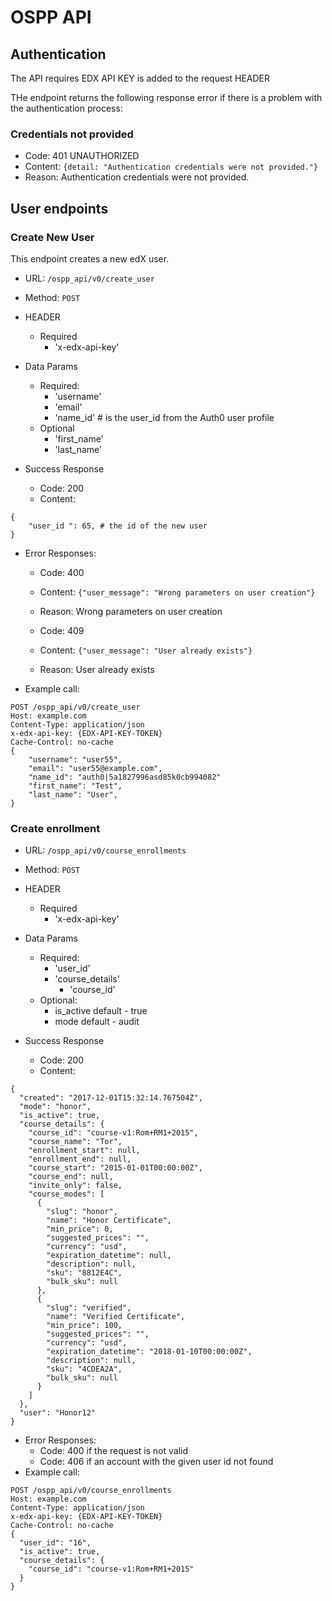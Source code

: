 # OSPP API

## Authentication
The API requires EDX API KEY is added to the request HEADER

THe endpoint returns the following response error if there is a
problem with the authentication process:

### Credentials not provided
* Code: 401 UNAUTHORIZED
* Content: `{detail: "Authentication credentials were not provided."}`
* Reason: Authentication credentials were not provided.

## User endpoints

### Create New User

This endpoint creates a new edX user.

* URL: `/ospp_api/v0/create_user`
* Method: `POST`
* HEADER
    * Required
        * 'x-edx-api-key'
* Data Params
    * Required:
        * 'username'
        * 'email'
        * 'name_id' # is the user_id from the Auth0 user profile
    * Optional
        * 'first_name'
        * 'last_name'

* Success Response
    * Code: 200
    * Content:
```
{
    "user_id ": 65, # the id of the new user
}
```
* Error Responses:
    * Code: 400
    * Content: `{"user_message": "Wrong parameters on user creation"}`
    * Reason: Wrong parameters on user creation

    * Code: 409
    * Content: `{"user_message": "User already exists"}`
    * Reason: User already exists

* Example call:
```
POST /ospp_api/v0/create_user
Host: example.com
Content-Type: application/json
x-edx-api-key: {EDX-API-KEY-TOKEN}
Cache-Control: no-cache
{
    "username": "user55",
    "email": "user55@example.com",
    "name_id": "auth0|5a1827996asd85k0cb994082"
    "first_name": "Test",
    "last_name": "User",
}
```

### Create enrollment

* URL: `/ospp_api/v0/course_enrollments`
* Method: `POST`
* HEADER
    * Required
        * 'x-edx-api-key'
* Data Params
    * Required:
        * 'user_id'
        * 'course_details'
            * 'course_id'
    * Optional:
        * is_active default - true
        * mode default - audit

* Success Response
    * Code: 200
    * Content:
```
{
  "created": "2017-12-01T15:32:14.767504Z",
  "mode": "honor",
  "is_active": true,
  "course_details": {
    "course_id": "course-v1:Rom+RM1+2015",
    "course_name": "Tor",
    "enrollment_start": null,
    "enrollment_end": null,
    "course_start": "2015-01-01T00:00:00Z",
    "course_end": null,
    "invite_only": false,
    "course_modes": [
      {
        "slug": "honor",
        "name": "Honor Certificate",
        "min_price": 0,
        "suggested_prices": "",
        "currency": "usd",
        "expiration_datetime": null,
        "description": null,
        "sku": "8812E4C",
        "bulk_sku": null
      },
      {
        "slug": "verified",
        "name": "Verified Certificate",
        "min_price": 100,
        "suggested_prices": "",
        "currency": "usd",
        "expiration_datetime": "2018-01-10T00:00:00Z",
        "description": null,
        "sku": "4CDEA2A",
        "bulk_sku": null
      }
    ]
  },
  "user": "Honor12"
}
```
* Error Responses:
     * Code: 400 if the request is not valid
     * Code: 406 if an account with the given user id not found
* Example call:
```
POST /ospp_api/v0/course_enrollments
Host: example.com
Content-Type: application/json
x-edx-api-key: {EDX-API-KEY-TOKEN}
Cache-Control: no-cache
{
  "user_id": "16",
  "is_active": true,
  "course_details": {
    "course_id": "course-v1:Rom+RM1+2015"
  }
}
```
